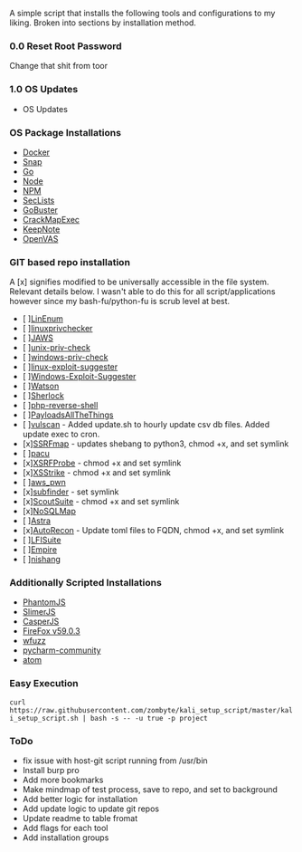 A simple script that installs the following tools and configurations to my liking. Broken into sections by installation method. 

### 0.0 Reset Root Password
Change that shit from toor

### 1.0 OS Updates
- OS Updates 

### OS Package Installations
- [Docker](https://github.com/docker/docker-ce)
- [Snap](https://github.com/snapcore/snapd)
- [Go](https://github.com/golang/go)
- [Node](https://github.com/nodejs/node)
- [NPM](https://github.com/npm/cli)
- [SecLists](https://github.com/danielmiessler/SecLists)
- [GoBuster](https://github.com/OJ/gobuster)
- [CrackMapExec](https://github.com/byt3bl33d3r/CrackMapExec)
- [KeepNote](https://github.com/mdrasmus/keepnote)
- [OpenVAS](https://github.com/greenbone/openvas-scanner)

### GIT based repo installation
A [x] signifies modified to be universally accessible in the file system. Relevant details below. I wasn't able to do this for all script/applications however since my bash-fu/python-fu is scrub level at best.

- [ ][LinEnum](https://github.com/rebootuser/LinEnum)
- [ ][linuxprivchecker](https://github.com/sleventyeleven/linuxprivchecker)
- [ ][JAWS](https://github.com/411Hall/JAWS)
- [ ][unix-priv-check](https://github.com/pentestmonkey/unix-privesc-check)
- [ ][windows-priv-check](https://github.com/pentestmonkey/windows-privesc-check)
- [ ][linux-exploit-suggester](https://github.com/mzet-/linux-exploit-suggester)
- [ ][Windows-Exploit-Suggester](https://github.com/GDSSecurity/Windows-Exploit-Suggester)
- [ ][Watson](https://github.com/rasta-mouse/Watson)
- [ ][Sherlock](https://github.com/rasta-mouse/Sherlock)
- [ ][php-reverse-shell](https://github.com/pentestmonkey/php-reverse-shell)
- [ ][PayloadsAllTheThings](https://github.com/swisskyrepo/PayloadsAllTheThings])
- [ ][vulscan](https://github.com/scipag/vulscan) - Added update.sh to hourly update csv db files. Added update exec to cron.
- [x][SSRFmap](https://github.com/swisskyrepo/SSRFmap) - updates shebang to python3, chmod +x, and set symlink
- [ ][pacu](https://github.com/RhinoSecurityLabs/pacu)
- [x][XSRFProbe](https://github.com/0xInfection/XSRFProbe) - chmod +x and set symlink
- [x][XSStrike](https://github.com/s0md3v/XSStrike) - chmod +x and set symlink
- [ ][aws_pwn](https://github.com/dagrz/aws_pwn)
- [x][subfinder](https://github.com/subfinder/subfinder) - set symlink
- [x][ScoutSuite](https://github.com/nccgroup/ScoutSuite) - chmod +x and set symlink
- [x][NoSQLMap](https://github.com/codingo/NoSQLMap)
- [ ][Astra](https://github.com/flipkart-incubator/Astra)
- [x][AutoRecon](https://github.com/Tib3rius/AutoRecon) - Update toml files to FQDN, chmod +x, and set symlink
- [ ][LFISuite](https://github.com/D35m0nd142/LFISuite)
- [ ][Empire](https://github.com/EmpireProject/Empire)
- [ ][nishang](https://github.com/samratashok/nishang)

### Additionally Scripted Installations
- [PhantomJS](https://github.com/ariya/phantomjs)
- [SlimerJS](https://github.com/laurentj/slimerjs)
- [CasperJS](https://github.com/casperjs/casperjs)
- [FireFox v59.0.3](https://ftp.mozilla.org/pub/firefox/releases/59.0.3/)
- [wfuzz](https://github.com/xmendez/wfuzz)
- [pycharm-community](https://www.jetbrains.com/pycharm/download/)
- [atom](https://github.com/atom/atom)

### Easy Execution
`curl https://raw.githubusercontent.com/zombyte/kali_setup_script/master/kali_setup_script.sh | bash -s -- -u true -p project`

### ToDo
- fix issue with host-git script running from /usr/bin
- Install burp pro
- Add more bookmarks
- Make mindmap of test process, save to repo, and set to background
- Add better logic for installation
- Add update logic to update git repos
- Update readme to table fromat
- Add flags for each tool 
- Add installation groups
